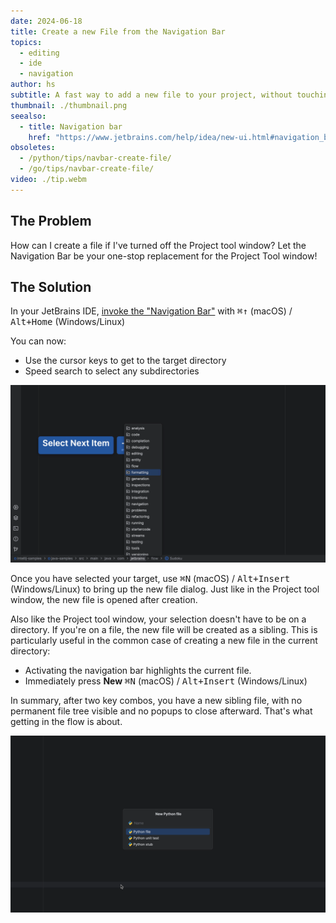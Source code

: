 ```yaml
---
date: 2024-06-18
title: Create a new File from the Navigation Bar
topics:
  - editing
  - ide
  - navigation
author: hs
subtitle: A fast way to add a new file to your project, without touching the mouse.
thumbnail: ./thumbnail.png
seealso:
  - title: Navigation bar
    href: "https://www.jetbrains.com/help/idea/new-ui.html#navigation_bar"
obsoletes:
  - /python/tips/navbar-create-file/
  - /go/tips/navbar-create-file/
video: ./tip.webm
---
```


## The Problem

How can I create a file if I've turned off the Project tool window? Let the Navigation Bar be your one-stop replacement for the Project Tool window!

## The Solution

In your JetBrains IDE, [invoke the "Navigation Bar"](../nav-bar-activate/index.md) with <kbd>⌘↑</kbd> (macOS) / <kbd>Alt+Home</kbd> (Windows/Linux)

You can now:

- Use the cursor keys to get to the target directory
- Speed search to select any subdirectories

![arrow-keys.png](../nav-bar-create-file/arrow-keys.png)

Once you have selected your target, use <kbd>⌘N</kbd> (macOS) / <kbd>Alt+Insert</kbd> (Windows/Linux) to bring up the new file dialog. Just like in the Project tool window, the new file is opened after creation.

Also like the Project tool window, your selection doesn't have to be on a directory. If you're on a file, the new file will be created as a sibling. This is particularly useful in the common case of creating a new file in the current directory:

- Activating the navigation bar highlights the current file.
- Immediately press **New** <kbd>⌘N</kbd> (macOS) / <kbd>Alt+Insert</kbd> (Windows/Linux)

In summary, after two key combos, you have a new sibling file, with no permanent file tree visible and no popups to close afterward. That's what getting in the flow is about.

![new-file.png](../nav-bar-create-file/new-file.png)
